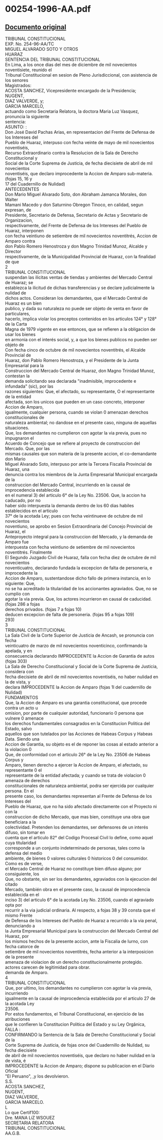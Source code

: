 
00254-1996-AA.pdf
=================
  
[Documento original](https://tc.gob.pe/jurisprudencia/1998/00254-1996-AA.pdf)  
---  
TRIBUNAL CONSTITUCIONAL  
EXP. No. 254-96-AA/TC  
MIGUEL ALVARADO SOTO Y OTROS  
HUARAZ  
SENTENCIA DEL TRIBUNAL CONSTITUCIONAL  
En Lima, a los once dias del mes de diciembre de mil novecientos noventisiete, reunido el  
Tribunal Constitucional en sesion de Pleno Jurisdiccional, con asistencia de los senores  
Magistrados:  
ACOSTA SANCHEZ, Vicepresidente encargado de la Presidencia;  
NUGENT,  
DIAZ VALVERDE, y;  
GARCIA MARCELO,  
actuando como Secretaria Relatora, la doctora Maria Luz Vasquez, pronuncia la siguiente  
sentencia:  
ASUNTO: :  
Don José David Pachas Arias, en representacion del Frente de Defensa de los Intereses del  
Pueblo de Huaraz, interpuso con fecha veinte de mayo de mil novecientos noventiséis,  
Recurso Extraordinario contra la Resolucion de la Sala de Derecho Constitucional y  
Social de la Corte Suprema de Justicia, de fecha diecisiete de abril de mil novecientos  
noventiséis, que declaro improcedente la Accion de Amparo sub-materia. (fojas 15, 16 y  
17 del Cuadernillo de Nulidad)  
ANTECEDENTES  
Don Mario Miguel Alvarado Soto, don Abraham Jamanca Morales, don Walter  
Mamani Macedo y don Saturnino Obregon Tinoco, en calidad, segun expresan, de  
Presidente, Secretario de Defensa, Secretario de Actas y Secretario de Organizacion,  
respectivamente, del Frente de Defensa de los Intereses del Pueblo de Huaraz, interponen  
con fecha veintiuno de setiembre de mil novecientos noventitrés, Accion de Amparo contra  
don Pablo Romero Henostroza y don Magno Trinidad Munoz, Alcalde y Director  
respectivamente, de la Municipalidad Provincial de Huaraz, con la finalidad de que  
2  
TRIBUNAL CONSTITUCIONAL  
suspendan las ilicitas ventas de tiendas y ambientes del Mercado Central de Huaraz; se  
establezca la ilicitud de dichas transferencias y se declare judicialmente la nulidad de  
dichos actos. Consideran los demandantes, que el Mercado Central de Huaraz es un bien  
publico, y dada su naturaleza no puede ser objeto de venta en favor de particulares,  
hacerlo, implica violar los preceptos contenidos en los articulos 124° y 128° de la Carta  
Magna de 1979 vigente en ese entonces, que se refieren a la obligacion de usar los bienes  
en armonia con el interés social, y, a que los bienes publicos no pueden ser objeto de  
Con fecha cinco de octubre de mil novecientos noventitrés, el Alcalde Provincial de  
Huaraz, don Pablo Romero Henostroza, y el Presidente de la Junta Empresarial para la  
Construccion del Mercado Central de Huaraz, don Magno Trinidad Munoz, contestan la  
demanda solicitando sea declarada "inadmisible, improcedente e infundada" (sic), por las  
razones siguientes: Que, el afectado, su representante, O el representante de la entidad  
afectada, son los unicos que pueden en un caso concreto, interponer Accion de Amparo,  
igualmente, cualquier persona, cuando se violan 0 amenazan derechos constitucionales de  
naturaleza ambiental; no dandose en el presente caso, ninguna de aquellas situaciones.  
Que, los demandantes no cumplieron con agotar la via previa, pues no impugnaron el  
Acuerdo de Concejo que se refiere al proyecto de construccion del Mercado. Que, por las  
mismas causales que son materia de la presente accion, el co-demandante don Mario  
Miguel Alvarado Soto, interpuso por ante la Tercera Fiscalia Provincial de Huaraz, una  
denuncia contra los miembros de la Junta Empresarial Municipal encargada de la  
construccion del Mercado Central, incurriendo en la causal de improcedencia establecida  
en el numeral 3) del articulo 6° de la Ley No. 23506. Que, la accion ha caducado, por no  
haber sido interpuesta la demanda dentro de los 60 dias habiles establecidos en el articulo  
37° de la acotada Ley; pues con fecha veintinueve de octubre de mil novecientos  
noventiuno, se aprobo en Sesion Extraordinaria del Concejo Provincial de Huaraz, el  
Anteproyecto integral para la construccion del Mercado, y la demanda de Amparo fue  
interpuesta con fecha veintiuno de setiembre de mil novecientos noventitrés. Finalmente  
El Segundo Juzgado Civil de Huaraz, falla con fecha diez de octubre de mil novecientos  
noventicuatro, declarando fundada la excepcion de falta de personeria, e improcedente la  
Accion de Amparo, sustentandose dicho fallo de primera instancia, en lo siguiente: Que,  
no se ha acreditado la titularidad de los accionantes agraviados. Que, no se cumplio con  
agotar la via previa. Que, los actores incurrieron en causal de caducidad. (fojas 286 a fojas  
derechos privados. (fojas 7 a fojas 10)  
deducen excepcion de falta de personeria. (fojas 95 a fojas 109)  
293)  
3  
TRIBUNAL CONSTITUCIONAL  
La Sala Civil de la Corte Superior de Justicia de Ancash, se pronuncia con fecha  
veinticuatro de marzo de mil novecientos noventicinco, confirmando la apelada, y en  
consecuencia declarando IMPROCEDENTE la Accion de Garantia de autos (fojas 303)  
La Sala de Derecho Constitucional y Social de la Corte Suprema de Justicia, considera con  
fecha diecisiete de abril de mil novecientos noventiséis, no haber nulidad en la de vista, y  
declara IMPROCEDENTE la Accion de Amparo (fojas 1I del cuadernillo de Nulidad)  
FUNDAMENTOS   
Que, la Accion de Amparo es una garantia constitucional, que procede contra un acto u  
omision, por parte de cualquier autoridad, funcionario 0 persona que vulnere 0 amenace  
los derechos fundamentales consagrados en la Constitucion Politica del Estado, salvo  
aquellos que son tutelados por las Acciones de Habeas Corpus y Habeas Data. Siendo una  
Accion de Garantia, su objeto es el de reponer las cosas al estado anterior a la violacion 0  
Que, de conformidad con el articulo 26° de la Ley No. 23506 de Habeas Corpus y  
Amparo, tienen derecho a ejercer la Accion de Amparo, el afectado, su representante 0 el  
representante de la entidad afectada; y cuando se trata de violacion 0 amenaza de derechos  
constitucionales de naturaleza ambiental, podra ser ejercida por cualquier persona. En el  
presente caso, los demandantes representan al Frente de Defensa de los Intereses del  
Pueblo de Huaraz, que no ha sido afectado directamente con el Proyecto ni con la  
construccion de dicho Mercado, que mas bien, constituye una obra que beneficiara a la  
colectividad. Pretenden los demandantes, ser defensores de un interés difuso, sin tomar en  
cuenta que el articulo 82° del Codigo Procesal Civil lo define, como aquel cuya titularidad  
corresponde a un conjunto indeterminado de personas, tales como la defensa del medio  
ambiente, de bienes 0 valores culturales 0 historicos 0 del consumidor. Como es de verse,  
el Mercado Central de Huaraz no constituye bien difuso alguno; por consiguiente, los  
Que, no obstante, sin ser los demandantes, agraviados con la ejecucion del citado  
Mercado, también obra en el presente caso, la causal de improcedencia establecida en el  
inciso 3) del articulo 6° de la acotada Ley No. 23506, cuando el agraviado opta por  
recurrir a la via judicial ordinaria. Al respecto, a fojas 38 y 39 consta que el mismo Frente  
de Defensa de los Intereses del Pueblo de Huaraz a recurrido a la via penal, denunciando a  
la Junta Empresarial Municipal para la construccion del Mercado Central del Huaraz, por  
los mismos hechos de la presente accion, ante la Fiscalia de Iurno, con fecha catorce de  
setiembre de mil novecientos noventitrés, fecha anterior a la interposicion de la presente  
amenaza de violacion de un derecho constitucionalmente protegido.  
actores carecen de legitimidad para obrar.  
demanda de Amparo.  
4  
TRIBUNAL CONSTITUCIONAL  
Que, por ultimo, los demandantes no cumplieron con agotar la via previa, incurriendo  
igualmente en la causal de improcedencia establecida por el articulo 27 de la acotada Ley  
23506.  
Por estos fundamentos, el Tribunal Constitucional, en ejercicio de las atribuciones  
que le confieren la Constitucion Politica del Estado y su Ley Orgânica,  
FALLA :  
CONFIRMANDO la Sentencia de la Sala de Derecho Constitucional y Social de la  
Corte Suprema de Justicia, de fojas once del Cuadernillo de Nulidad, su fecha diecisiete  
de abril de mil novecientos noventiséis, que declaro no haber nulidad en la de vista, é  
IMPROCEDENTE la Accion de Amparo; dispone su publicacion en el Diario Oficial  
"El Peruano", ,y los devolvieron.  
S.S.  
ACOSTA SANCHEZ,  
NUGENT,  
DIAZ VALVERDE,  
GARCIA MARCELO.  
L  
Lo que Certif100:  
Dre. MANA LiZ WSOUEZ  
SECRETARIA RELATORA  
TRIBUNAL CONSTITUCIONAL  
AA.G.B.